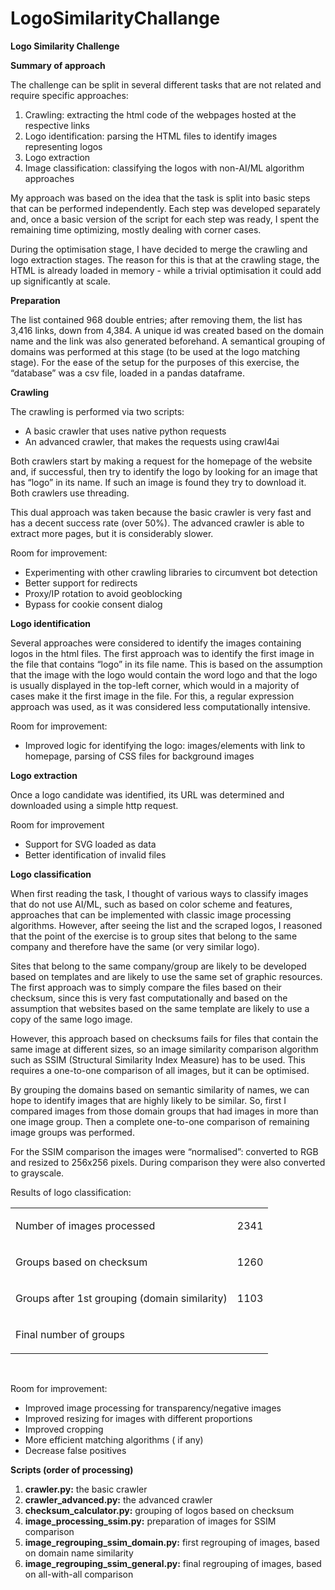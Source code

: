 # LogoSimilarityChallange


<p><strong>Logo Similarity Challenge</strong></p>
<p><strong>Summary of approach</strong></p>
<p>The challenge can be split in several different tasks that are not related and require specific approaches:</p>
<ol>
<li>Crawling: extracting the html code of the webpages hosted at the respective links</li>
<li>Logo identification: parsing the HTML files to identify images representing logos</li>
<li>Logo extraction</li>
<li>Image classification: classifying the logos with non-AI/ML algorithm approaches</li>
</ol>
<p>My approach was based on the idea that the task is split into basic steps that can be performed independently. Each step was developed separately and, once a basic version of the script for each step was ready, I spent the remaining time optimizing, mostly dealing with corner cases.</p>
<p>During the optimisation stage, I have decided to merge the crawling and logo extraction stages. The reason for this is that at the crawling stage, the HTML is already loaded in memory - while a trivial optimisation it could add up significantly at scale.</p>
<p><strong>Preparation</strong></p>
<p>The list contained 968 double entries; after removing them, the list has 3,416 links, down from 4,384. A unique id was created based on the domain name and the link was also generated beforehand. A semantical grouping of domains was performed at this stage (to be used at the logo matching stage). For the ease of the setup for the purposes of this exercise, the &ldquo;database&rdquo; was a csv file, loaded in a pandas dataframe.</p>
<p><strong><strong>Crawling</strong></strong></p>
<p>The crawling is performed via two scripts:</p>
<ul>
<li>A basic crawler that uses native python requests</li>
<li>An advanced crawler, that makes the requests using crawl4ai</li>
</ul>
<p>Both crawlers start by making a request for the homepage of the website and, if successful, then try to identify the logo by looking for an image that has &ldquo;logo&rdquo; in its name. If such an image is found they try to download it. Both crawlers use threading.</p>
<p>This dual approach was taken because the basic crawler is very fast and has a decent success rate (over 50%). The advanced crawler is able to extract more pages, but it is considerably slower.</p>
<p>Room for improvement:</p>
<ul>
<li>Experimenting with other crawling libraries to circumvent bot detection</li>
<li>Better support for redirects</li>
<li>Proxy/IP rotation to avoid geoblocking</li>
<li>Bypass for cookie consent dialog</li>
</ul>
<p><strong><strong>Logo identification</strong></strong></p>
<p>Several approaches were considered to identify the images containing logos in the html files. The first approach was to identify the first image in the file that contains &ldquo;logo&rdquo; in its file name. This is based on the assumption that the image with the logo would contain the word logo and that the logo is usually displayed in the top-left corner, which would in a majority of cases make it the first image in the file. For this, a regular expression approach was used, as it was considered less computationally intensive.</p>
<p>Room for improvement:</p>
<ul>
<li>Improved logic for identifying the logo: images/elements with link to homepage, parsing of CSS files for background images</li>
</ul>
<p><strong><strong>Logo extraction</strong></strong></p>
<p>Once a logo candidate was identified, its URL was determined and downloaded using a simple http request.</p>
<p>Room for improvement</p>
<ul>
<li>Support for SVG loaded as data</li>
<li>Better identification of invalid files</li>
</ul>
<p><strong><strong>Logo classification</strong></strong></p>
<p>When first reading the task, I thought of various ways to classify images that do not use AI/ML, such as based on color scheme and features, approaches that can be implemented with classic image processing algorithms. However, after seeing the list and the scraped logos, I reasoned that the point of the exercise is to group sites that belong to the same company and therefore have the same (or very similar logo).</p>
<p>Sites that belong to the same company/group are likely to be developed based on templates and are likely to use the same set of graphic resources. The first approach was to simply compare the files based on their checksum, since this is very fast computationally and based on the assumption that websites based on the same template are likely to use a copy of the same logo image.</p>
<p>However, this approach based on checksums fails for files that contain the same image at different sizes, so an image similarity comparison algorithm such as SSIM (Structural Similarity Index Measure) has to be used. This requires a one-to-one comparison of all images, but it can be optimised.</p>
<p>By grouping the domains based on semantic similarity of names, we can hope to identify images that are highly likely to be similar. So, first I compared images from those domain groups that had images in more than one image group. Then a complete one-to-one comparison of remaining image groups was performed.</p>
<p>For the SSIM comparison the images were &ldquo;normalised&rdquo;: converted to RGB and resized to 256x256 pixels. During comparison they were also converted to grayscale.</p>
<p>Results of logo classification:</p>
<table>
<tbody>
<tr>
<td>
<p>Number of images processed</p>
</td>
<td>
<p>2341</p>
</td>
</tr>
<tr>
<td>
<p>Groups based on checksum</p>
</td>
<td>
<p>1260</p>
</td>
</tr>
<tr>
<td>
<p>Groups after 1st grouping (domain similarity)</p>
</td>
<td>
<p>1103</p>
</td>
</tr>
<tr>
<td>
<p>Final number of groups</p>
</td>
</tr>
</tbody>
</table>
<p>&nbsp;</p>
<p>Room for improvement:</p>
<ul>
<li>Improved image processing for transparency/negative images</li>
<li>Improved resizing for images with different proportions</li>
<li>Improved cropping</li>
<li>More efficient matching algorithms ( if any)</li>
<li>Decrease false positives</li>
</ul>
<p><strong>Scripts (order of processing)</strong></p>
<ol>
<li><strong>crawler.py:</strong> the basic crawler</li>
<li><strong>crawler_advanced.py:</strong> the advanced crawler</li>
<li><strong>checksum_calculator.py:</strong> grouping of logos based on checksum</li>
<li><strong>image_processing_ssim.py:</strong> preparation of images for SSIM comparison</li>
<li><strong>image_regrouping_ssim_domain.py:</strong> first regrouping of images, based on domain name similarity</li>
<li><strong>image_regrouping_ssim_general.py:</strong> final regrouping of images, based on all-with-all comparison</li>
</ol>
<p><br /><br /><br /></p>

